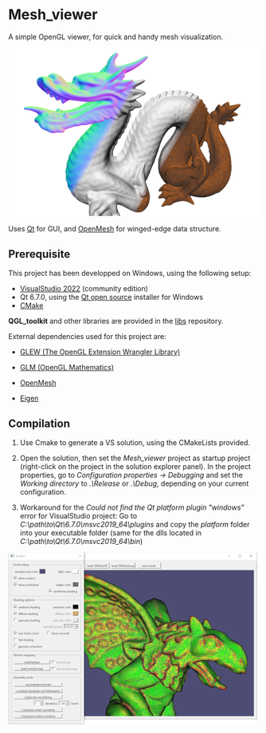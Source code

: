 # Mesh_viewer

A simple OpenGL viewer, for quick and handy mesh visualization.  

![img1](img1.png)


Uses [Qt](https://www.qt.io/) for GUI, and [OpenMesh](https://www.graphics.rwth-aachen.de/software/openmesh/) for winged-edge data structure. 


## Prerequisite

This project has been developped on Windows, using the following setup:

* [VisualStudio 2022](https://visualstudio.microsoft.com) (community edition)
* Qt 6.7.0, using the [Qt open source](https://www.qt.io/download-open-source) installer for Windows
* [CMake]( https://cmake.org/ )


**QGL_toolkit** and other libraries are provided in the [libs](https://github.com/ludoBcg/libs) repository. 

External dependencies used for this project are:

* [GLEW (The OpenGL Extension Wrangler Library)](http://glew.sourceforge.net/)
  
* [GLM (OpenGL Mathematics)](https://github.com/g-truc/glm)

* [OpenMesh](https://www.graphics.rwth-aachen.de/software/openmesh)

* [Eigen](https://gitlab.com/libeigen/eigen)
 


## Compilation

1. Use Cmake to generate a VS solution, using the CMakeLists provided.

2. Open the solution, then set the *Mesh_viewer* project as startup project (right-click on the project in the solution explorer panel).
   In the project properties, go to *Configuration properties -> Debugging* and set the *Working directory* to *.\Release* or *.\Debug*, depending on your current configuration.
   
3. Workaround for the *Could not find the Qt platform plugin "windows"* error for VisualStudio project:
   Go to *C:\path\to\Qt\6.7.0\msvc2019_64\plugins* and copy the *platform* folder into your executable folder (same for the dlls located in *C:\path\to\Qt\6.7.0\msvc2019_64\bin*) 


![img2](img2.png)


